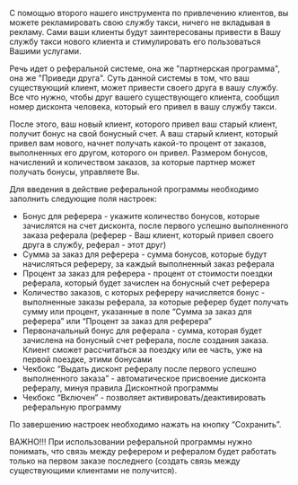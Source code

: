 С помощью второго нашего инструмента по привлечению клиентов, вы можете рекламировать свою службу такси, ничего не вкладывая в рекламу. Сами ваши клиенты будут заинтересованы привести в Вашу службу такси нового клиента и стимулировать его пользоваться Вашими услугами.

Речь идет о реферальной системе, она же "партнерская программа", она же "Приведи друга". Суть данной системы в том, что ваш существующий клиент, может привести своего друга в вашу службу. Все что нужно, чтобы друг вашего существующего клиента, сообщил номер дисконта человека, который его привел в вашу службу такси.

После этого, ваш новый клиент, которого привел ваш старый клиент, получит бонус на свой бонусный счет. А ваш старый клиент, который привел вам нового, начнет получать какой-то процент от заказов, выполненных его другом, которого он привел. Размером бонусов, начислений и количеством заказов, за которые партнер может получать бонусы, управляете Вы.

Для введения в действие реферальной программы необходимо заполнить следующие поля настроек:

* Бонус для реферера - укажите количество бонусов, которые зачислятся на счет дисконта, после первого успешно выполненного заказа реферала (реферер - Ваш клиент, который привел своего друга в службу, реферал - этот друг)
* Сумма за заказ для реферера - сумма бонусов, которые будут начисляться рефереру, за каждый выполненный заказ реферала
* Процент за заказ для реферера - процент от стоимости поездки реферала, который будет зачислен на бонусный счет реферера
* Количество заказов, с которых рефереру начисляется бонус - выполненные заказы реферала, за которые реферер будет получать сумму или процент, указанные в поле “Сумма за заказ для реферера” или “Процент за заказ для реферера”
* Первоначальный бонус для реферала - сумма, которая будет зачислена на бонусный счет реферала, после создания заказа. Клиент сможет рассчитаться за поездку или ее часть, уже на первой поездке, этими бонусами
* Чекбокс “Выдать дисконт рефералу после первого успешно выполненного заказа” - автоматическое присвоение дисконта рефералу, минуя правила Дисконтной программы
* Чекбокс “Включен” - позволяет активировать/деактивировать реферальную программу

По завершению настроек необходимо нажать на кнопку “Сохранить”.

ВАЖНО!!! При использовании реферальной программы нужно понимать, что связь между реферером и рефералом будет работать только на первом заказе последнего (создать связь между существующими клиентами не получится).